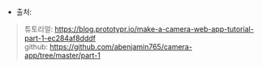
- 출처:  
> 튜토리얼: https://blog.prototypr.io/make-a-camera-web-app-tutorial-part-1-ec284af8dddf  
> github: https://github.com/abenjamin765/camera-app/tree/master/part-1  
